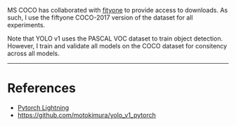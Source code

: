 MS COCO has collaborated with [fityone](https://voxel51.com/docs/fiftyone/) to provide access to downloads. As such, I use the fiftyone COCO-2017 version of the dataset for all experiments.

Note that YOLO v1 uses the PASCAL VOC dataset to train object detection. However, I train and validate all models on the COCO dataset for consitency across all models.


---

# References

- [Pytorch Lightning](https://www.pytorchlightning.ai/)
- https://github.com/motokimura/yolo_v1_pytorch